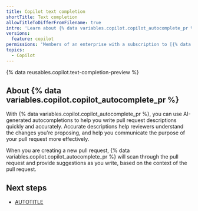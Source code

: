 ```yaml
---
title: Copilot text completion
shortTitle: Text completion
allowTitleToDifferFromFilename: true
intro: 'Learn about {% data variables.copilot.copilot_autocomplete_pr %}.'
versions:
  feature: copilot
permissions: 'Members of an enterprise with a subscription to [{% data variables.copilot.copilot_enterprise %}](/copilot/github-copilot-enterprise/overview/about-github-copilot-enterprise)'
topics:
  - Copilot
---
```


{% data reusables.copilot.text-completion-preview %}

## About {% data variables.copilot.copilot_autocomplete_pr %}

With {% data variables.copilot.copilot_autocomplete_pr %}, you can use AI-generated autocompletions to help you write pull request descriptions quickly and accurately. Accurate descriptions help reviewers understand the changes you're proposing, and help you communicate the purpose of your pull request more effectively.

When you are creating a new pull request, {% data variables.copilot.copilot_autocomplete_pr %} will scan through the pull request and provide suggestions as you write, based on the context of the pull request.

## Next steps

* [AUTOTITLE](/copilot/how-tos/completions/using-copilot-text-completion)
